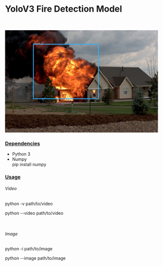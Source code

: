 
<h1>YoloV3 Fire Detection Model</h1>

<br>
<br>
<img src="./results/result1.jpg" alt="">

<h3 style="text-decoration: underline;">Dependencies</h3>

<ul>
    <li>Python 3</li>
    <li>Numpy<br> pip install numpy</li>
</ul>

<h3 style="text-decoration: underline;">Usage</h3>

<h6>Video</h6>
<p>python -v path/to/video </p>
<p>python --video path/to/video </p>
<br>


<h6>Image</h6>
<p>python -i path/to/image </p>
<p>python --image path/to/image </p>